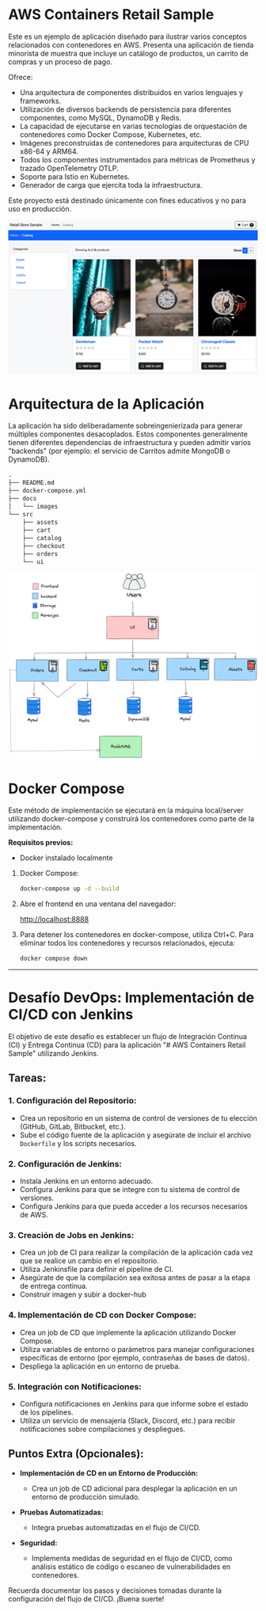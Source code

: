 # AWS Containers Retail Sample

Este es un ejemplo de aplicación diseñado para ilustrar varios conceptos relacionados con contenedores en AWS. Presenta una aplicación de tienda minorista de muestra que incluye un catálogo de productos, un carrito de compras y un proceso de pago.

Ofrece:

- Una arquitectura de componentes distribuidos en varios lenguajes y frameworks.
- Utilización de diversos backends de persistencia para diferentes componentes, como MySQL, DynamoDB y Redis.
- La capacidad de ejecutarse en varias tecnologías de orquestación de contenedores como Docker Compose, Kubernetes, etc.
- Imágenes preconstruidas de contenedores para arquitecturas de CPU x86-64 y ARM64.
- Todos los componentes instrumentados para métricas de Prometheus y trazado OpenTelemetry OTLP.
- Soporte para Istio en Kubernetes.
- Generador de carga que ejercita toda la infraestructura.

Este proyecto está destinado únicamente con fines educativos y no para uso en producción.

![Screenshot](/docs/images/screenshot.png)

# Arquitectura de la Aplicación

La aplicación ha sido deliberadamente sobreingenierizada para generar múltiples componentes desacoplados. Estos componentes generalmente tienen diferentes dependencias de infraestructura y pueden admitir varios "backends" (por ejemplo: el servicio de Carritos admite MongoDB o DynamoDB).

```
.
├── README.md
├── docker-compose.yml
├── docs
│   └── images
└── src
    ├── assets
    ├── cart
    ├── catalog
    ├── checkout
    ├── orders
    └── ui
```


![Screenshot](/docs/images/arq.png)

# Docker Compose

Este método de implementación se ejecutará en la máquina local/server utilizando docker-compose y construirá los contenedores como parte de la implementación.

**Requisitos previos:**
- Docker instalado localmente

1. Docker Compose:

    ```bash
    docker-compose up -d --build
    ```

2. Abre el frontend en una ventana del navegador:

    [http://localhost:8888](http://localhost:8888)

3. Para detener los contenedores en docker-compose, utiliza Ctrl+C. Para eliminar todos los contenedores y recursos relacionados, ejecuta:

    ```bash
    docker compose down
    ```

--- 


# Desafío DevOps: Implementación de CI/CD con Jenkins

El objetivo de este desafío es establecer un flujo de Integración Continua (CI) y Entrega Continua (CD) para la aplicación "# AWS Containers Retail Sample" utilizando Jenkins.

## Tareas:

### 1. Configuración del Repositorio:
   - Crea un repositorio en un sistema de control de versiones de tu elección (GitHub, GitLab, Bitbucket, etc.).
   - Sube el código fuente de la aplicación y asegúrate de incluir el archivo `Dockerfile` y los scripts necesarios.

### 2. Configuración de Jenkins:
   - Instala Jenkins en un entorno adecuado.
   - Configura Jenkins para que se integre con tu sistema de control de versiones.
   - Configura Jenkins para que pueda acceder a los recursos necesarios de AWS.

### 3. Creación de Jobs en Jenkins:
   - Crea un job de CI para realizar la compilación de la aplicación cada vez que se realice un cambio en el repositorio.
   - Utiliza Jenkinsfile para definir el pipeline de CI.
   - Asegúrate de que la compilación sea exitosa antes de pasar a la etapa de entrega continua.
   - Construir imagen y subir a docker-hub

### 4. Implementación de CD con Docker Compose:
   - Crea un job de CD que implemente la aplicación utilizando Docker Compose.
   - Utiliza variables de entorno o parámetros para manejar configuraciones específicas de entorno (por ejemplo, contraseñas de bases de datos).
   - Despliega la aplicación en un entorno de prueba.

### 5. Integración con Notificaciones:
   - Configura notificaciones en Jenkins para que informe sobre el estado de los pipelines.
   - Utiliza un servicio de mensajería (Slack, Discord, etc.) para recibir notificaciones sobre compilaciones y despliegues.

## Puntos Extra (Opcionales):

- **Implementación de CD en un Entorno de Producción:**
  - Crea un job de CD adicional para desplegar la aplicación en un entorno de producción simulado.

- **Pruebas Automatizadas:**
  - Integra pruebas automatizadas en el flujo de CI/CD.

- **Seguridad:**
  - Implementa medidas de seguridad en el flujo de CI/CD, como análisis estático de código o escaneo de vulnerabilidades en contenedores.

Recuerda documentar los pasos y decisiones tomadas durante la configuración del flujo de CI/CD. ¡Buena suerte!
